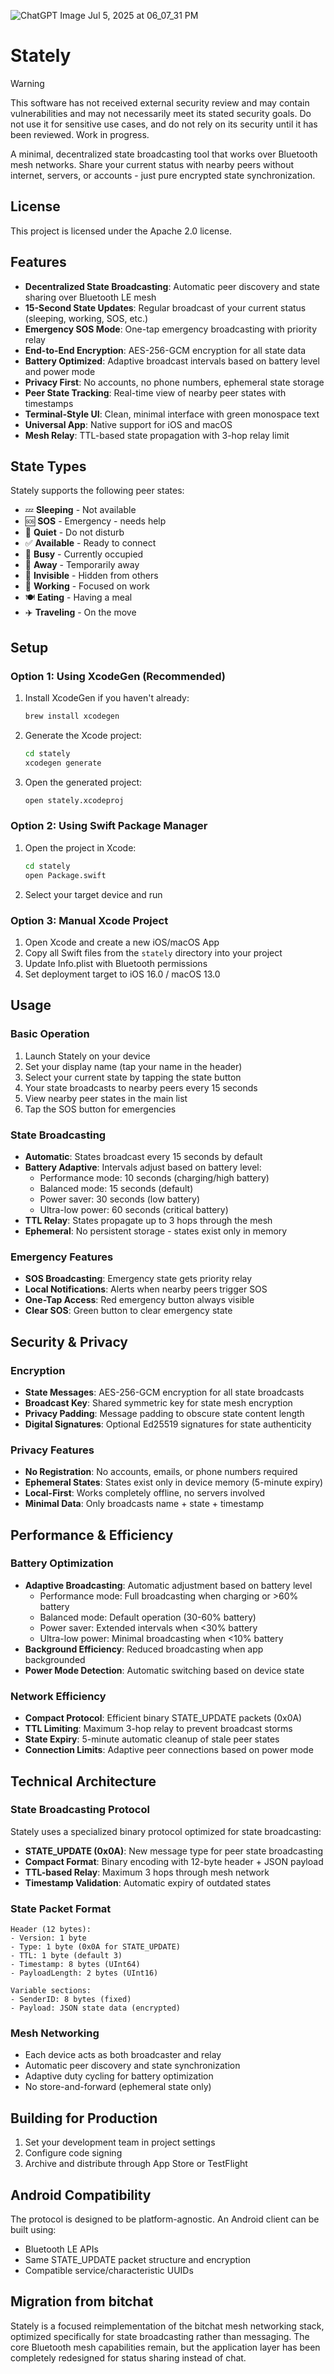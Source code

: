 ![ChatGPT Image Jul 5, 2025 at 06_07_31 PM](https://github.com/jkang1643/stately/issues/1#issue-3224429942)
# Stately

> [!WARNING]
> This software has not received external security review and may contain vulnerabilities and may not necessarily meet its stated security goals. Do not use it for sensitive use cases, and do not rely on its security until it has been reviewed. Work in progress.

A minimal, decentralized state broadcasting tool that works over Bluetooth mesh networks. Share your current status with nearby peers without internet, servers, or accounts - just pure encrypted state synchronization.

## License

This project is licensed under the Apache 2.0 license.

## Features

- **Decentralized State Broadcasting**: Automatic peer discovery and state sharing over Bluetooth LE mesh
- **15-Second State Updates**: Regular broadcast of your current status (sleeping, working, SOS, etc.)
- **Emergency SOS Mode**: One-tap emergency broadcasting with priority relay
- **End-to-End Encryption**: AES-256-GCM encryption for all state data
- **Battery Optimized**: Adaptive broadcast intervals based on battery level and power mode
- **Privacy First**: No accounts, no phone numbers, ephemeral state storage
- **Peer State Tracking**: Real-time view of nearby peer states with timestamps
- **Terminal-Style UI**: Clean, minimal interface with green monospace text
- **Universal App**: Native support for iOS and macOS
- **Mesh Relay**: TTL-based state propagation with 3-hop relay limit

## State Types

Stately supports the following peer states:

- 💤 **Sleeping** - Not available
- 🆘 **SOS** - Emergency - needs help
- 🔴 **Quiet** - Do not disturb  
- ✅ **Available** - Ready to connect
- 🔶 **Busy** - Currently occupied
- 🏃 **Away** - Temporarily away
- 👻 **Invisible** - Hidden from others
- 💼 **Working** - Focused on work
- 🍽️ **Eating** - Having a meal
- ✈️ **Traveling** - On the move

## Setup

### Option 1: Using XcodeGen (Recommended)

1. Install XcodeGen if you haven't already:
   ```bash
   brew install xcodegen
   ```

2. Generate the Xcode project:
   ```bash
   cd stately
   xcodegen generate
   ```

3. Open the generated project:
   ```bash
   open stately.xcodeproj
   ```

### Option 2: Using Swift Package Manager

1. Open the project in Xcode:
   ```bash
   cd stately
   open Package.swift
   ```

2. Select your target device and run

### Option 3: Manual Xcode Project

1. Open Xcode and create a new iOS/macOS App
2. Copy all Swift files from the `stately` directory into your project
3. Update Info.plist with Bluetooth permissions
4. Set deployment target to iOS 16.0 / macOS 13.0

## Usage

### Basic Operation

1. Launch Stately on your device
2. Set your display name (tap your name in the header)
3. Select your current state by tapping the state button
4. Your state broadcasts to nearby peers every 15 seconds
5. View nearby peer states in the main list
6. Tap the SOS button for emergencies

### State Broadcasting

- **Automatic**: States broadcast every 15 seconds by default
- **Battery Adaptive**: Intervals adjust based on battery level:
  - Performance mode: 10 seconds (charging/high battery)
  - Balanced mode: 15 seconds (default)
  - Power saver: 30 seconds (low battery)
  - Ultra-low power: 60 seconds (critical battery)
- **TTL Relay**: States propagate up to 3 hops through the mesh
- **Ephemeral**: No persistent storage - states exist only in memory

### Emergency Features

- **SOS Broadcasting**: Emergency state gets priority relay
- **Local Notifications**: Alerts when nearby peers trigger SOS
- **One-Tap Access**: Red emergency button always visible
- **Clear SOS**: Green button to clear emergency state

## Security & Privacy

### Encryption
- **State Messages**: AES-256-GCM encryption for all state broadcasts
- **Broadcast Key**: Shared symmetric key for state mesh encryption
- **Privacy Padding**: Message padding to obscure state content length
- **Digital Signatures**: Optional Ed25519 signatures for state authenticity

### Privacy Features
- **No Registration**: No accounts, emails, or phone numbers required
- **Ephemeral States**: States exist only in device memory (5-minute expiry)
- **Local-First**: Works completely offline, no servers involved
- **Minimal Data**: Only broadcasts name + state + timestamp

## Performance & Efficiency

### Battery Optimization
- **Adaptive Broadcasting**: Automatic adjustment based on battery level
  - Performance mode: Full broadcasting when charging or >60% battery
  - Balanced mode: Default operation (30-60% battery)  
  - Power saver: Extended intervals when <30% battery
  - Ultra-low power: Minimal broadcasting when <10% battery
- **Background Efficiency**: Reduced broadcasting when app backgrounded
- **Power Mode Detection**: Automatic switching based on device state

### Network Efficiency
- **Compact Protocol**: Efficient binary STATE_UPDATE packets (0x0A)
- **TTL Limiting**: Maximum 3-hop relay to prevent broadcast storms
- **State Expiry**: 5-minute automatic cleanup of stale peer states
- **Connection Limits**: Adaptive peer connections based on power mode

## Technical Architecture

### State Broadcasting Protocol
Stately uses a specialized binary protocol optimized for state broadcasting:
- **STATE_UPDATE (0x0A)**: New message type for peer state broadcasting
- **Compact Format**: Binary encoding with 12-byte header + JSON payload
- **TTL-based Relay**: Maximum 3 hops through mesh network
- **Timestamp Validation**: Automatic expiry of outdated states

### State Packet Format
```
Header (12 bytes):
- Version: 1 byte
- Type: 1 byte (0x0A for STATE_UPDATE)  
- TTL: 1 byte (default 3)
- Timestamp: 8 bytes (UInt64)
- PayloadLength: 2 bytes (UInt16)

Variable sections:
- SenderID: 8 bytes (fixed)
- Payload: JSON state data (encrypted)
```

### Mesh Networking
- Each device acts as both broadcaster and relay
- Automatic peer discovery and state synchronization
- Adaptive duty cycling for battery optimization
- No store-and-forward (ephemeral state only)

## Building for Production

1. Set your development team in project settings
2. Configure code signing
3. Archive and distribute through App Store or TestFlight

## Android Compatibility

The protocol is designed to be platform-agnostic. An Android client can be built using:
- Bluetooth LE APIs
- Same STATE_UPDATE packet structure and encryption
- Compatible service/characteristic UUIDs

## Migration from bitchat

Stately is a focused reimplementation of the bitchat mesh networking stack, optimized specifically for state broadcasting rather than messaging. The core Bluetooth mesh capabilities remain, but the application layer has been completely redesigned for status sharing instead of chat.
